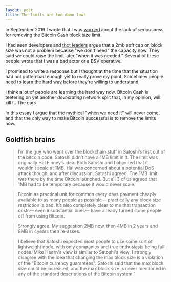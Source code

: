 ```yaml
---
layout: post 
title: The limits are too damn low!
---
```


In September 2019 I wrote that I was [worried](https://twitter.com/_mkgll/status/1170906370473938944) about the lack of seriousness for removing the Bitcoin Cash block size limit.

I had seen developers and [thot leaders](https://twitter.com/vinarmani/status/1030906694216376320) argue that a 2mb soft cap on block size was not a problem because "we don't need" the capacity now. They said we could raise the limit later "when it was needed." Several of these people wrote that I was a bad actor or a BSV operative.

I promised to write a response but I thought at the time that the situation had not gotten bad enough yet to really prove my point. Sometimes people need to [learn the hard way](https://twitter.com/im_uname/status/1170907003964669953) before they're willing to understand.

I think a lot of people are learning the hard way now. Bitcoin Cash is teetering on yet another *devestating* network split that, in my opinion, will kill it. The ears

In this essay I argue that the mythical "when we need it" will never come, and that the only way to make Bitcoin successful is to remove the limits now.

## Goldfish brains


>I’m the guy who went over the blockchain stuff in Satoshi’s first cut of the bitcoin code. Satoshi didn’t have a 1MB limit in it. The limit was originally Hal Finney’s idea. Both Satoshi and I objected that it wouldn’t scale at 1MB. Hal was concerned about a potential DoS attack though, and after discussion, Satoshi agreed. The 1MB limit was there by the time Bitcoin launched. But all 3 of us agreed that 1MB had to be temporary because it would never scale.

>Bitcoin as practical unit for common every days payment cheaply available to as many people as possible— practically any block size restriction is bad. It’s also completely clear to me that transaction costs— even insubstantial ones— have already turned some people off from using Bitcoin.

>Strongly agree.  My suggestion 2MB now, then 4MB in 2 years and 8MB in 4years then re-asses. 

>I believe that Satoshi expected most people to use some sort of lightweight node, with only companies and true enthusiasts being full nodes. Mike Hearn's view is similar to Satoshi's view. I strongly disagree with the idea that changing the max block size is a violation of the "Bitcoin currency guarantees". Satoshi said that the max block size could be increased, and the max block size is never mentioned in any of the standard descriptions of the Bitcoin system.”

